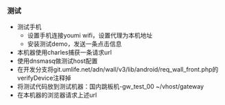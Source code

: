 ### 测试
- 测试手机
	- 设置手机连接youmi wifi，设置代理为本机地址
	- 安装测试demo，发送一条点击信息
- 本机器使用charles捕获一条请求url
- 使用dnsmasq做测试host配置
- 在开发分支将git.umlife.net/adn/wall/v3/lib/android/req_wall_front.php的verifyDevice注释掉
- 将测试代码放到测试机器：国内跳板机-gw_test_00 ~/vhost/gateway
- 在本机器的浏览器请求上述url
